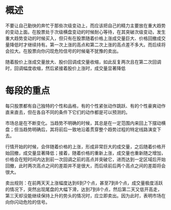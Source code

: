 # 概述
不要让自己勤快的奔忙于那些次级变动上，而应该把自己的精力主要放在重大趋势的变动上面。在股票处于次级横盘变动的时候耐心等待，在其突破次级变动，发生重大趋势变动的时候买入，但只有在股票随着价格上涨成交量巨大、价格回撤成交量降低时才继续持有。第一次上涨的高点和第二次上涨的高点差不多大。而后续将会拉大。在股票向你闪现危险信号的时候毫不犹豫的卖出。

随着股价上涨成交量放大、股价回调成交量收缩，如此反复两次且在第二次回调时，回调幅度收缩，然后紧接着股价上涨时，成交量显著降低

# 每段的重点
每只股票都有自己独特的个性和品格，有的个性紧张动作跳跃、有的个性豪爽动作直来直去，但在各自不同的条件下它们的动作都是可以预测的。

市场总是在不断变化。当趋势不明确的时候，其总是在一定范围内来回上下摆动横盘；但当趋势明确后，其将前后一致地沿着贯穿整个趋势过程的特定线路演变下去。

行情开始的时候，会伴随着价格的上涨，形成非常巨大的成交量，之后随着价格开始回撤，成交量显著降低；接着，随着价格的重新上涨，成交量也重新随之增加，价格会在短时间内达到前一次回调之前的高点并突破它，进而达到一定区域后开始回撤，此时两次高点之间的差距并不是很大，而后续前后两个高点之间的差距将会很大。


卖出规则：在前两天天上涨幅度达到6到7个点，甚至7到8个点，成交量极度活跃的情况下，突然出现尾盘的大幅下滑，达到7到8个点，然后第二天又低开高走，第三天却没能继续保持上升的势头的情况时，应立即卖出。因为此时，表明市场在向你闪动危险的信号。
